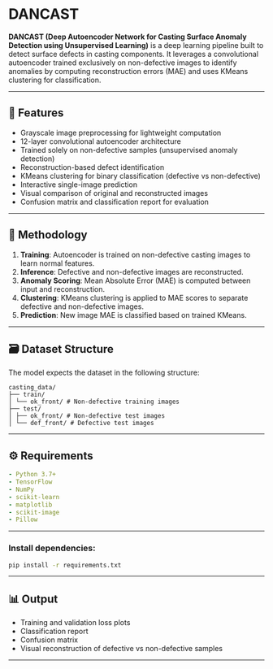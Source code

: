 # DANCAST

**DANCAST (Deep Autoencoder Network for Casting Surface Anomaly Detection using Unsupervised Learning)** is a deep learning pipeline built to detect surface defects in casting components. It leverages a convolutional autoencoder trained exclusively on non-defective images to identify anomalies by computing reconstruction errors (MAE) and uses KMeans clustering for classification.

---

## 📌 Features

- Grayscale image preprocessing for lightweight computation
- 12-layer convolutional autoencoder architecture
- Trained solely on non-defective samples (unsupervised anomaly detection)
- Reconstruction-based defect identification
- KMeans clustering for binary classification (defective vs non-defective)
- Interactive single-image prediction
- Visual comparison of original and reconstructed images
- Confusion matrix and classification report for evaluation

---

## 🧠 Methodology

1. **Training**: Autoencoder is trained on non-defective casting images to learn normal features.
2. **Inference**: Defective and non-defective images are reconstructed.
3. **Anomaly Scoring**: Mean Absolute Error (MAE) is computed between input and reconstruction.
4. **Clustering**: KMeans clustering is applied to MAE scores to separate defective and non-defective images.
5. **Prediction**: New image MAE is classified based on trained KMeans.

---

## 🗃️ Dataset Structure

The model expects the dataset in the following structure:
```text
casting_data/
├── train/
│ └── ok_front/ # Non-defective training images
├── test/
│ ├── ok_front/ # Non-defective test images
│ └── def_front/ # Defective test images
```

---

## ⚙️ Requirements

```yaml
- Python 3.7+
- TensorFlow
- NumPy
- scikit-learn
- matplotlib
- scikit-image
- Pillow
```

---

### Install dependencies:

```bash
pip install -r requirements.txt
```

---

## 📊 Output

- Training and validation loss plots
- Classification report
- Confusion matrix
- Visual reconstruction of defective vs non-defective samples

---
